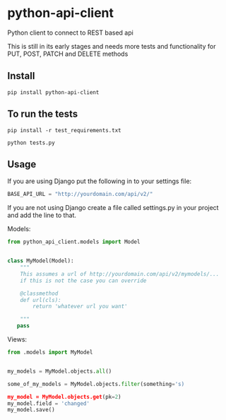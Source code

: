 python-api-client
=========================

Python client to connect to REST based api


This is still in its early stages and needs more tests and functionality for PUT, POST, PATCH and DELETE methods


Install
-------

`pip install python-api-client`


To run the tests
----------------

```
pip install -r test_requirements.txt

python tests.py
```


Usage
-----

If you are using Django put the following in to your settings file:

```python
BASE_API_URL = "http://yourdomain.com/api/v2/"
```

If you are not using Django create a file called settings.py in your project and add the line to that.


Models:
```python
from python_api_client.models import Model


class MyModel(Model):
    """
    This assumes a url of http://yourdomain.com/api/v2/mymodels/...
    if this is not the case you can override

    @classmethod
    def url(cls):
        return 'whatever url you want'

    """
   pass
```

Views:
```python
from .models import MyModel


my_models = MyModel.objects.all()

some_of_my_models = MyModel.objects.filter(something='s)

my_model = MyModel.objects.get(pk=2)
my_model.field = 'changed'
my_model.save()

```